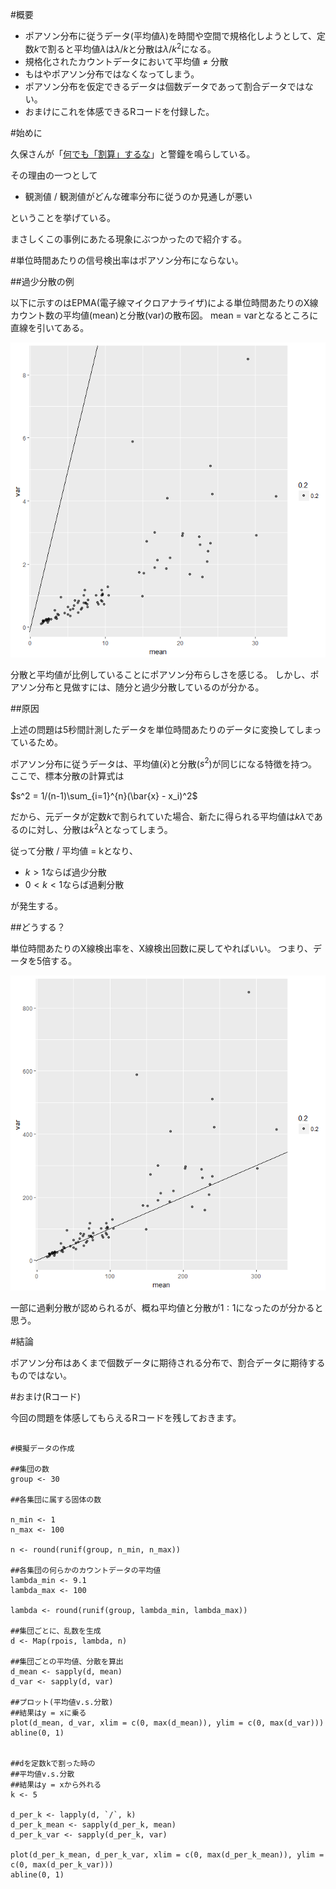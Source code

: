 #概要

- ポアソン分布に従うデータ(平均値$λ$)を時間や空間で規格化しようとして、定数$k$で割ると平均値$λ$は$λ/k$と分散は$λ/k^2$になる。
-  規格化されたカウントデータにおいて平均値 $\neq$ 分散
-  もはやポアソン分布ではなくなってしまう。
-  ポアソン分布を仮定できるデータは個数データであって割合データではない。
-  おまけにこれを体感できるRコードを付録した。

#始めに

久保さんが「[何でも「割算」するな](http://hosho.ees.hokudai.ac.jp/~kubo/stat/2011/z/skubostat2011z.pdf)」と警鐘を鳴らしている。

その理由の一つとして

  -  観測値 / 観測値がどんな確率分布に従うのか見通しが悪い

ということを挙げている。

まさしくこの事例にあたる現象にぶつかったので紹介する。


#単位時間あたりの信号検出率はポアソン分布にならない。

##過少分散の例

以下に示すのはEPMA(電子線マイクロアナライザ)による単位時間あたりのX線カウント数の平均値(mean)と分散(var)の散布図。
mean = varとなるところに直線を引いてある。

![underdispersion.png](dd0b02d2-3735-5932-5f59-43bd59a2ac3b.png)

分散と平均値が比例していることにポアソン分布らしさを感じる。
しかし、ポアソン分布と見做すには、随分と過少分散しているのが分かる。

##原因

上述の問題は5秒間計測したデータを単位時間あたりのデータに変換してしまっているため。

ポアソン分布に従うデータは、平均値($\bar{x}$)と分散($s^2$)が同じになる特徴を持つ。
ここで、標本分散の計算式は

$s^2 = 1/(n-1)\sum_{i=1}^{n}(\bar{x} - x_i)^2$

だから、元データが定数$k$で割られていた場合、新たに得られる平均値は$kλ$であるのに対し、分散は$k^2λ$となってしまう。

従って分散 / 平均値 = kとなり、

- $k > 1$ならば過少分散
- $0 < k < 1$ならば過剰分散

が発生する。

##どうする？

単位時間あたりのX線検出率を、X線検出回数に戻してやればいい。
つまり、データを5倍する。

![poisson.png](4fcb1f12-0f08-6f8f-d358-5e02f4682ab6.png)

一部に過剰分散が認められるが、概ね平均値と分散が$1:1$になったのが分かると思う。

#結論

ポアソン分布はあくまで個数データに期待される分布で、割合データに期待するものではない。

#おまけ(Rコード)

今回の問題を体感してもらえるRコードを残しておきます。

```

#模擬データの作成

##集団の数
group <- 30 

##各集団に属する固体の数

n_min <- 1
n_max <- 100

n <- round(runif(group, n_min, n_max))

##各集団の何らかのカウントデータの平均値
lambda_min <- 9.1
lambda_max <- 100

lambda <- round(runif(group, lambda_min, lambda_max))

##集団ごとに、乱数を生成
d <- Map(rpois, lambda, n)

##集団ごとの平均値、分散を算出
d_mean <- sapply(d, mean)
d_var <- sapply(d, var)

##プロット(平均値v.s.分散)
##結果はy = xに乗る
plot(d_mean, d_var, xlim = c(0, max(d_mean)), ylim = c(0, max(d_var)))
abline(0, 1)


##dを定数kで割った時の
##平均値v.s.分散
##結果はy = xから外れる
k <- 5

d_per_k <- lapply(d, `/`, k)
d_per_k_mean <- sapply(d_per_k, mean)
d_per_k_var <- sapply(d_per_k, var)

plot(d_per_k_mean, d_per_k_var, xlim = c(0, max(d_per_k_mean)), ylim = c(0, max(d_per_k_var)))
abline(0, 1)


```












